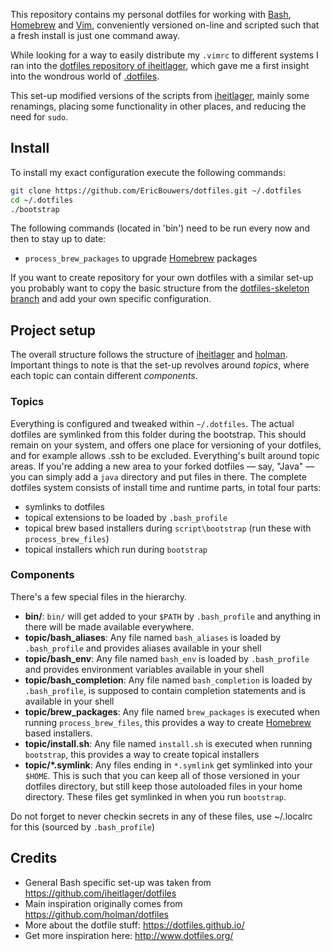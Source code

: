 This repository contains my personal dotfiles for working with [Bash](http://en.wikipedia.org/wiki/Bash_(Unix_shell)), [Homebrew](http://brew.sh/) and [Vim](http://www.vim.org/), conveniently versioned on-line and scripted such that a fresh install is just one command away. 

While looking for a way to easily distribute my `.vimrc` to different systems I ran into the 
[dotfiles repository of iheitlager](https://github.com/iheitlager/dotfiles), 
which gave me a first insight into the wondrous world of [.dotfiles](https://dotfiles.github.io/).

This set-up modified versions of the scripts from [iheitlager](https://github.com/iheitlager/dotfiles), mainly some renamings,
placing some functionality in other places, and reducing the need for `sudo`.

## Install

To install my exact configuration execute the following commands:

```sh
git clone https://github.com/EricBouwers/dotfiles.git ~/.dotfiles
cd ~/.dotfiles
./bootstrap
```

The following commands (located in 'bin') need to be run every now and then to stay up to date:
* `process_brew_packages` to upgrade [Homebrew](http://brew.sh/) packages

If you want to create repository for your own dotfiles with a similar set-up you probably want to copy the basic structure from 
the [dotfiles-skeleton branch][1] and add your own specific configuration.

## Project setup

The overall structure follows the structure of [iheitlager](https://github.com/iheitlager/dotfiles) and [holman](https://github.com/holman/dotfiles). 
Important things to note is that the set-up revolves around *topics*, where each topic can contain different *components*.

### Topics

Everything is configured and tweaked within `~/.dotfiles`. The actual dotfiles are symlinked from this folder during the bootstrap.
This should remain on your system, and offers one place for versioning of your dotfiles, and for example allows .ssh to be excluded.
Everything's built around topic areas. If you're adding a new area to your
forked dotfiles — say, "Java" — you can simply add a `java` directory and put files in there. 
The complete dotfiles system consists of install time and runtime parts, in total four parts:
- symlinks to dotfiles
- topical extensions to be loaded by `.bash_profile`
- topical brew based installers during `script\bootstrap` (run these with `process_brew_files`)
- topical installers which run during `bootstrap`

### Components

There's a few special files in the hierarchy.

- **bin/**: `bin/` will get added to your `$PATH` by `.bash_profile` and anything in there will be made available everywhere.
- **topic/bash_aliases**: Any file named `bash_aliases` is loaded by `.bash_profile` and provides aliases available in your shell
- **topic/bash_env**: Any file named `bash_env` is loaded by `.bash_profile` and provides environment variables available in your shell
- **topic/bash_completion**: Any file named `bash_completion` is loaded by `.bash_profile`, is supposed to contain completion statements and is available in your shell
- **topic/brew_packages**: Any file named `brew_packages` is executed when running `process_brew_files`, this provides a way to create [Homebrew](http://brew.sh/) based installers. 
- **topic/install.sh**: Any file named `install.sh` is executed when running `bootstrap`, this provides a way to create topical installers
- **topic/\*.symlink**: Any files ending in `*.symlink` get symlinked into
  your `$HOME`. This is such that you can keep all of those versioned in your dotfiles directory, 
  but still keep those autoloaded files in your home directory. These files get
  symlinked in when you run `bootstrap`.

Do not forget to never checkin secrets in any of these files, use ~/.localrc for this (sourced by `.bash_profile`)

## Credits
- General Bash specific set-up was taken from https://github.com/iheitlager/dotfiles
- Main inspiration originally comes from https://github.com/holman/dotfiles
- More about the dotfile stuff: https://dotfiles.github.io/
- Get more inspiration here: http://www.dotfiles.org/

[1]: https://github.com/EricBouwers/dotfiles/tree/dotfiles-skeleton 
